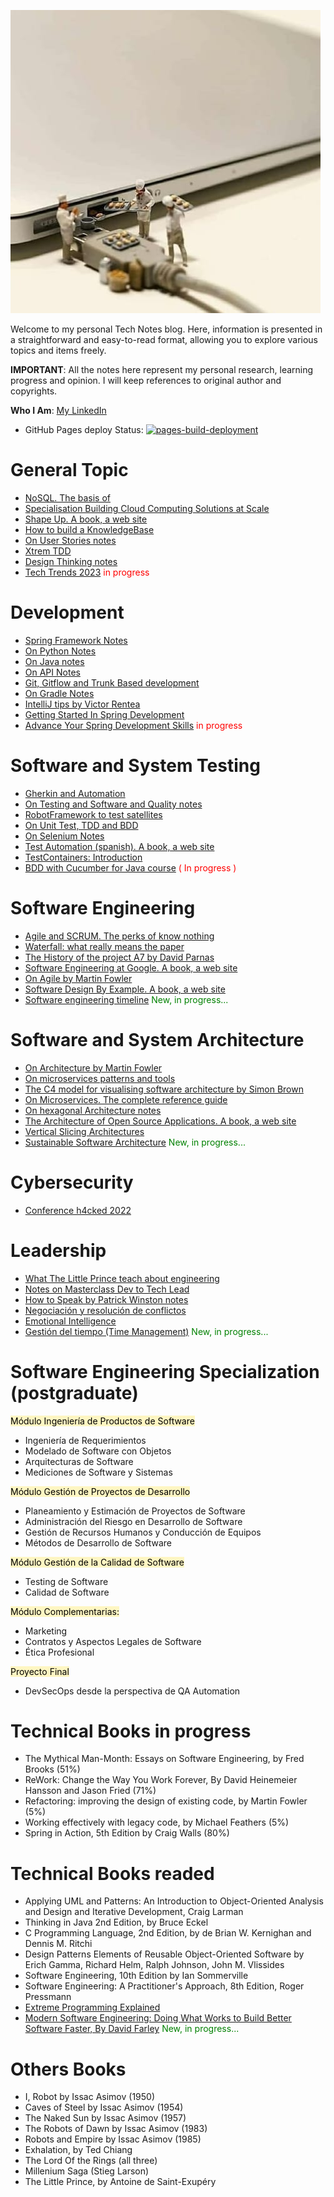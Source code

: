 ![](images/tech_and_bread.jpeg)

Welcome to my personal Tech Notes blog. Here, information is presented in a straightforward and easy-to-read format, allowing you to explore various topics and items freely.

**IMPORTANT**: All the notes here represent my personal research, learning progress and opinion. I will keep references to original author and copyrights.

**Who I Am**: [My LinkedIn](https://www.linkedin.com/in/matiasmiguez/)

 - GitHub Pages deploy Status: [![pages-build-deployment](https://github.com/matiaspakua/tech.notes.io/actions/workflows/pages/pages-build-deployment/badge.svg?branch=main)](https://github.com/matiaspakua/tech.notes.io/actions/workflows/pages/pages-build-deployment)

# General Topic

- [NoSQL. The basis of](/pages/general_topic/nosql_the_basis_of.md) 
- [Specialisation Building Cloud Computing Solutions at Scale](/pages/general_topic/specialization_building_cloud_computing_solutions_at_scale.md)
- [Shape Up. A book, a web site](https://basecamp.com/shapeup)
- [How to build a KnowledgeBase](/pages/general_topic/how_to_build_a_knowledge_base.md)
- [On User Stories notes](/pages/general_topic/on_user_stories_notes.md)
- [Xtrem TDD](https://xtrem-tdd.netlify.app/)
- [Design Thinking notes](/pages/general_topic/design_thinking_explained.md)
- [Tech Trends 2023](/pages/general_topic/tech_trends_2023.md) <span style="color:red"> in progress </span>
# Development

- [Spring Framework Notes](/pages/development/spring_framework_notes.md)
- [On Python Notes](/pages/development/on_python_notes.md)
- [On Java notes](/pages/development/on_java_notes.md)
- [On API Notes](/pages/development/on_rest_api_notes.md)
- [Git, Gitflow and Trunk Based development](/pages/development/git_and_gitflow_trunk_based_dev.md) 
- [On Gradle Notes](/pages/development/on_gradle_notes.md)
- [IntelliJ tips by Victor Rentea](/pages/development/intellij_tips.md)
- [Getting Started In Spring Development](/pages/development/getting_started_spring_development.md)
- [Advance Your Spring Development Skills](/pages/development/advance_your_spring_development_skills.md) <span style="color:red"> in progress </span>
# Software and System Testing

- [Gherkin and Automation](/pages/testing/gherkin_and_automation.md)
- [On Testing and Software and Quality notes](/pages/testing/on_testing_and_software_quality_notes.md)
- [RobotFramework to test satellites](/pages/testing/robotframework_to_test_satellites.md)
- [On Unit Test, TDD and BDD](/pages/testing/on_unit_test_tdd_and_bdd.md)
- [On Selenium Notes](/pages/testing/on_selenium_notes.md)
- [Test Automation (spanish). A book, a web site](https://nicopaez.gitbook.io/test-automation/)
- [TestContainers: Introduction](/pages/testing/testcontainers.md)
- [BDD with Cucumber for Java course](/pages/testing/bdd_with_cucumber_java_notes.md) <span style="color:red"> ( In progress ) </span>
# Software Engineering

- [Agile and SCRUM. The perks of know nothing](/pages/software_engineering/agile_and_scrum.md)
- [Waterfall: what really means the paper](/pages/software_engineering/waterfall.md)
- [The History of the project A7 by David Parnas](/pages/software_engineering/the_history_of_the_project_A7_by_David_Parnas.md)
- [Software Engineering at Google. A book, a web site](https://abseil.io/resources/swe-book)
- [On Agile by Martin Fowler](https://martinfowler.com/agile.html)
- [Software Design By Example. A book, a web site](https://third-bit.com/sdxjs/)
- [Software engineering timeline](/pages/software_engineering/software_engineering_timeline.md) <span style="color:green"> New, in progress... </span>

# Software and System Architecture

- [On Architecture by Martin Fowler](https://martinfowler.com/architecture/)
- [On microservices patterns and tools](/pages/sw_and_system_architecture/on_microservices_patterns_and_tools.md)
- [The C4 model for visualising software architecture by Simon Brown](https://c4model.com/)
- [On Microservices. The complete reference guide](https://microservices.io/)
- [On hexagonal Architecture notes](/pages/sw_and_system_architecture/on_hexagonal_architecture_notes.md)
- [The Architecture of Open Source Applications. A book, a web site](http://aosabook.org/en/index.html)
- [Vertical Slicing Architectures](/pages/sw_and_system_architecture/vertical_slicing_architectures.md)
- [Sustainable Software Architecture](/pages/sw_and_system_architecture/sustainable_software_architecture.md) <span style="color:green"> New, in progress... </span>

# Cybersecurity

* [Conference h4cked 2022](/pages/cybersecurity/cybersecurity_h4ck3d.md)

# Leadership

 - [What The Little Prince teach about engineering](/pages/leadership/what_the_little_prince_teach_about_engineering.md) 
 - [Notes on Masterclass Dev to Tech Lead](/pages/leadership/dev_to_tech_lead.md)
 - [How to Speak by Patrick Winston notes](/pages/leadership/how_to_speak_by_patrick_winston.md)
 - [Negociación y resolución de conflictos](/pages/leadership/resolucion_de_conflictos.md)
 - [Emotional Intelligence](/pages/leadership/emotional_intelligence.md)
 - [Gestión del tiempo (Time Management)](/pages/leadership/time_management.md) <span style="color:green"> New, in progress... </span>

# Software Engineering Specialization (postgraduate)

<mark style="background: #FFF3A3A6;">Módulo Ingeniería de Productos de Software  </mark>

- Ingeniería de Requerimientos
- Modelado de Software con Objetos
- Arquitecturas de Software
- Mediciones de Software y Sistemas
  
<mark style="background: #FFF3A3A6;">Módulo Gestión de Proyectos de Desarrollo  </mark>
- Planeamiento y Estimación de Proyectos de Software
- Administración del Riesgo en Desarrollo de Software
- Gestión de Recursos Humanos y Conducción de Equipos
- Métodos de Desarrollo de Software 
  
<mark style="background: #FFF3A3A6;">Módulo Gestión de la Calidad de Software  </mark>
- Testing de Software
- Calidad de Software
  
<mark style="background: #FFF3A3A6;">Módulo Complementarias:  </mark>
- Marketing
- Contratos y Aspectos Legales de Software 
- Ética Profesional 

<mark style="background: #FFF3A3A6;">Proyecto Final</mark>
  - DevSecOps desde la perspectiva de QA Automation

# Technical Books in progress

 - The Mythical Man-Month: Essays on Software Engineering, by Fred Brooks (51%) 
 - ReWork: Change the Way You Work Forever, By David Heinemeier Hansson and Jason Fried (71%)
 - Refactoring: improving the design of existing code, by Martin Fowler (5%)
 - Working effectively with legacy code, by Michael Feathers (5%)
 - Spring in Action, 5th Edition by Craig Walls (80%)

# Technical Books readed

 * Applying UML and Patterns: An Introduction to Object-Oriented Analysis and Design and Iterative Development, Craig Larman
 * Thinking in Java 2nd Edition, by Bruce Eckel
 * C Programming Language, 2nd Edition, by de Brian W. Kernighan and Dennis M. Ritchi
 * Design Patterns Elements of Reusable Object-Oriented Software by Erich Gamma, Richard Helm, Ralph Johnson, John M. Vlissides
 * Software Engineering, 10th Edition by Ian Sommerville
 * Software Engineering: A Practitioner's Approach, 8th Edition, Roger Pressmann
 * [Extreme Programming Explained](/pages/books/book_extreme_programming_explained.md)
 * [Modern Software Engineering: Doing What Works to Build Better Software Faster, By David Farley](/pages/books/modern_software_engineering.md) <span style="color:green"> New, in progress... </span>

# Others Books

 * I, Robot by Issac Asimov (1950)  
 * Caves of Steel  by Issac Asimov (1954)  
 * The Naked Sun  by Issac Asimov (1957)  
 * The Robots of Dawn  by Issac Asimov (1983)  
 * Robots and Empire  by Issac Asimov  (1985)
 * Exhalation, by Ted Chiang
 * The Lord Of the Rings (all three)
 * Millenium Saga (Stieg Larson)
 * The Little Prince, by Antoine de Saint-Exupéry
